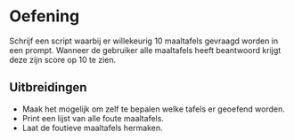 # Oefening

Schrijf een script waarbij er willekeurig 10 maaltafels gevraagd worden in een prompt.
Wanneer de gebruiker alle maaltafels heeft beantwoord krijgt deze zijn score op 10 te zien.

## Uitbreidingen
* Maak het mogelijk om zelf te bepalen welke tafels er geoefend worden.
* Print een lijst van alle foute maaltafels.
* Laat de foutieve maaltafels hermaken.